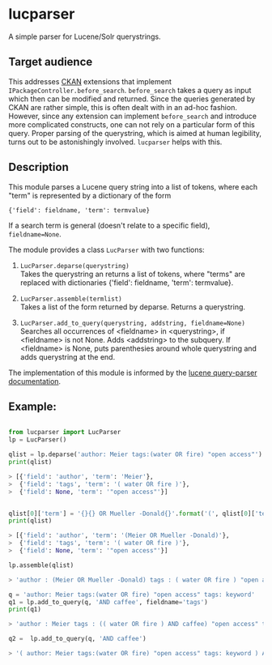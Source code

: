 # lucparser

A simple parser for Lucene/Solr querystrings.

## Target audience

This addresses [CKAN](https://github.com/ckan/ckan) extensions that
implement `IPackageController.before_search`. `before_search` takes a
query as input which then can be modified and returned. Since the
queries generated by CKAN are rather simple, this is often dealt with
in an ad-hoc fashion. However, since any extension can implement
`before_search` and introduce more complicated constructs, one can not
rely on a particular form of this query. Proper parsing of the
querystring, which is aimed at human legibility, turns out to be
astonishingly involved. `lucparser` helps with this.

## Description

This module parses a Lucene query string into a list of tokens,
where each "term" is represented by a dictionary of the form

`{'field': fieldname, 'term': termvalue}`

If a search term is general (doesn't relate to a specific field),
`fieldname=None`.

The module provides a class `LucParser` with two functions:

1. `LucParser.deparse(querystring)`   
    Takes the querystring an returns a list of tokens, where "terms" are
    replaced with dictionaries {'field': fieldname, 'term': termvalue}.

2. `LucParser.assemble(termlist)`   
    Takes a list of the form returned by deparse. Returns a querystring.

3. `LucParser.add_to_query(querystring, addstring, fieldname=None)`   
    Searches all occurrences of &lt;fieldname&gt; in &lt;querystring&gt;,
	if \<fieldname\> is not None. Adds \<addstring\> to the subquery.
	If \<fieldname\> is None, puts parenthesies around whole querystring
	and adds querystring at the end.


The implementation of this module is informed by the
[lucene query-parser documentation](https://lucene.apache.org/core/6_6_0/queryparser/org/apache/lucene/queryparser/classic/package-summary.html#package.description).

## Example:

```python

from lucparser import LucParser
lp = LucParser()

qlist = lp.deparse('author: Meier tags:(water OR fire) "open access"')
print(qlist)

> [{'field': 'author', 'term': 'Meier'},
>  {'field': 'tags', 'term': '( water OR fire )'},
>  {'field': None, 'term': '"open access"'}]


qlist[0]['term'] = '{}{} OR Mueller -Donald{}'.format('(', qlist[0]['term'], ')')
print(qlist)

> [{'field': 'author', 'term': '(Meier OR Mueller -Donald)'},
>  {'field': 'tags', 'term': '( water OR fire )'},
>  {'field': None, 'term': '"open access"'}]

lp.assemble(qlist)

> 'author : (Meier OR Mueller -Donald) tags : ( water OR fire ) "open access"'

q = 'author: Meier tags:(water OR fire) "open access" tags: keyword'
q1 = lp.add_to_query(q, 'AND caffee', fieldname='tags')
print(q1)

> 'author : Meier tags : (( water OR fire ) AND caffee) "open access" tags : (keyword AND caffee)'

q2 =  lp.add_to_query(q, 'AND caffee')

> '( author: Meier tags:(water OR fire) "open access" tags: keyword ) AND caffee'

```
